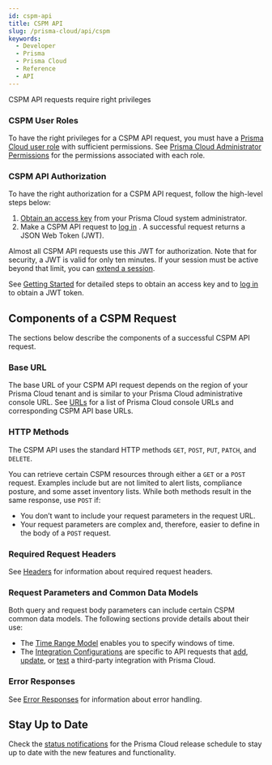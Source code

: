 ```yaml
---
id: cspm-api
title: CSPM API
slug: /prisma-cloud/api/cspm
keywords:
  - Developer
  - Prisma
  - Prisma Cloud
  - Reference
  - API
---
```


CSPM API requests require right privileges

### CSPM User Roles

To have the right privileges for a CSPM API request, you must have a [Prisma Cloud user role](https://docs.paloaltonetworks.com/prisma/prisma-cloud/prisma-cloud-admin/manage-prisma-cloud-administrators/prisma-cloud-administrator-roles.html) with sufficient permissions. See [Prisma Cloud Administrator Permissions](https://docs.paloaltonetworks.com/prisma/prisma-cloud/prisma-cloud-admin/manage-prisma-cloud-administrators/prisma-cloud-admin-permissions.html) for the permissions associated with each role.

### CSPM API Authorization

To have the right authorization for a CSPM API request, follow the high-level steps below:

1. [Obtain an access key](https://docs.paloaltonetworks.com/prisma/prisma-cloud/prisma-cloud-admin/manage-prisma-cloud-administrators/create-access-keys.html) from your Prisma Cloud system administrator.
2. Make a CSPM API request to [log in](/prisma-cloud/api/cspm/app-login) . A successful request returns a JSON Web Token (JWT).

Almost all CSPM API requests use this JWT for authorization.
Note that for security, a JWT is valid for only ten minutes. If your session must be active beyond that limit, you can [extend a session](/prisma-cloud/api/cspm/extend-session).

See [Getting Started](/prisma-cloud/docs/cspm/cspm-gs) for detailed steps to obtain an access key and to [log in](/prisma-cloud/api/cspm/app-login) to obtain a JWT token.

## Components of a CSPM Request

The sections below describe the components of a successful CSPM API request.

### Base URL

The base URL of your CSPM API request depends on the region of your Prisma Cloud tenant and is similar to your Prisma Cloud administrative console URL. See [URLs](/prisma-cloud/api/cspm/api-urls) for a list of Prisma Cloud console URLs and corresponding CSPM API base URLs.

### HTTP Methods

The CSPM API uses the standard HTTP methods `GET`, `POST`, `PUT`, `PATCH`, and `DELETE`.

You can retrieve certain CSPM resources through either a `GET` or a `POST` request. Examples include but are not limited to alert lists, compliance posture, and some asset inventory lists. While both methods result in the same response, use `POST` if:

- You don’t want to include your request parameters in the request URL.
- Your request parameters are complex and, therefore, easier to define in the body of a `POST` request.

### Required Request Headers

See [Headers](/prisma-cloud/api/cspm/api-headers) for information about required request headers.

### Request Parameters and Common Data Models

Both query and request body parameters can include certain CSPM common data models. The following sections provide details about their use:

- The [Time Range Model](/prisma-cloud/api/cspm/api-time-range-model) enables you to specify windows of time.
- The [Integration Configurations](/prisma-cloud/api/cspm/api-integration-config) are specific to API requests that [add](/prisma-cloud/api/cspm/save-integration), [update](/prisma-cloud/api/cspm/update-integration), or [test](/prisma-cloud/api/cspm/test-integration) a third-party integration with Prisma Cloud.

### Error Responses

See [Error Responses](/prisma-cloud/api/cspm/api-errors) for information about error handling.

## Stay Up to Date

Check the [status notifications](https://status.paloaltonetworks.com/) for the Prisma Cloud release schedule to stay up to date with the new features and functionality.
